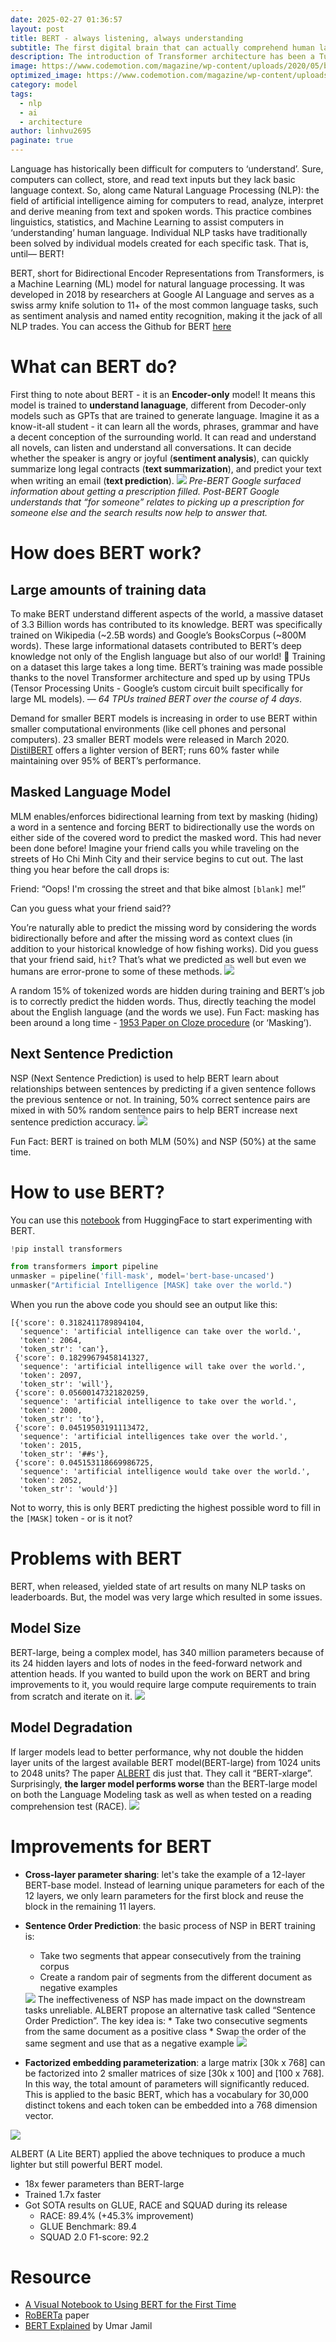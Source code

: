 ```yaml
---
date: 2025-02-27 01:36:57
layout: post
title: BERT - always listening, always understanding
subtitle: The first digital brain that can actually comprehend human language
description: The introduction of Transformer architecture has been a Tunguska in the technology world. And scientists did not take long to start utilizing it to create monsters of artificial intelligence - starting with BERT.
image: https://www.codemotion.com/magazine/wp-content/uploads/2020/05/bert-google.png
optimized_image: https://www.codemotion.com/magazine/wp-content/uploads/2020/05/bert-google.png
category: model
tags:
  - nlp
  - ai
  - architecture
author: linhvu2695
paginate: true
---
```

Language has historically been difficult for computers to ‘understand’. Sure, computers can collect, store, and read text inputs but they lack basic language context. So, along came Natural Language Processing (NLP): the field of artificial intelligence aiming for computers to read, analyze, interpret and derive meaning from text and spoken words. This practice combines linguistics, statistics, and Machine Learning to assist computers in ‘understanding’ human language. Individual NLP tasks have traditionally been solved by individual models created for each specific task. That is, until— BERT!

BERT, short for Bidirectional Encoder Representations from Transformers, is a Machine Learning (ML) model for natural language processing. It was developed in 2018 by researchers at Google AI Language and serves as a swiss army knife solution to 11+ of the most common language tasks, such as sentiment analysis and named entity recognition, making it the jack of all NLP trades. You can access the Github for BERT <a href="https://github.com/google-research/bert">here</a>

# What can BERT do?
First thing to note about BERT - it is an **Encoder-only** model! It means this model is trained to **understand lanaguage**, different from Decoder-only models such as GPTs that are trained to generate language. Imagine it as a know-it-all student - it can learn all the words, phrases, grammar and have a decent conception of the surrounding world. It can read and understand all novels, can listen and understand all conversations. It can decide whether the speaker is angry or joyful (**sentiment analysis**), can quickly summarize long legal contracts (**text summarization**), and predict your text when writing an email (**text prediction**). 
<img src="https://huggingface.co/blog/assets/52_bert_101/BERT-example.png">
*Pre-BERT Google surfaced information about getting a prescription filled. Post-BERT Google understands that “for someone” relates to picking up a prescription for someone else and the search results now help to answer that.*

# How does BERT work?

## Large amounts of training data
To make BERT understand different aspects of the world, a massive dataset of 3.3 Billion words has contributed to its knowledge. BERT was specifically trained on Wikipedia (~2.5B words) and Google’s BooksCorpus (~800M words). These large informational datasets contributed to BERT’s deep knowledge not only of the English language but also of our world! 🚀 Training on a dataset this large takes a long time. BERT’s training was made possible thanks to the novel Transformer architecture and sped up by using TPUs (Tensor Processing Units - Google’s custom circuit built specifically for large ML models). — *64 TPUs trained BERT over the course of 4 days*.

Demand for smaller BERT models is increasing in order to use BERT within smaller computational environments (like cell phones and personal computers). 23 smaller BERT models were released in March 2020. <a href="https://huggingface.co/docs/transformers/model_doc/distilbert">DistilBERT</a> offers a lighter version of BERT; runs 60% faster while maintaining over 95% of BERT’s performance.

## Masked Language Model
MLM enables/enforces bidirectional learning from text by masking (hiding) a word in a sentence and forcing BERT to bidirectionally use the words on either side of the covered word to predict the masked word. This had never been done before! Imagine your friend calls you while traveling on the streets of Ho Chi Minh City and their service begins to cut out. The last thing you hear before the call drops is:

Friend: “Oops! I'm crossing the street and that bike almost `[blank]` me!”

Can you guess what your friend said??

You’re naturally able to predict the missing word by considering the words bidirectionally before and after the missing word as context clues (in addition to your historical knowledge of how fishing works). Did you guess that your friend said, `hit`? That’s what we predicted as well but even we humans are error-prone to some of these methods. 
<img src="https://amitness.com/posts/images/bert-masked-language-model.png">

A random 15% of tokenized words are hidden during training and BERT’s job is to correctly predict the hidden words. Thus, directly teaching the model about the English language (and the words we use). Fun Fact: masking has been around a long time - <a href="https://psycnet.apa.org/record/1955-00850-001">1953 Paper on Cloze procedure</a> (or ‘Masking’).

## Next Sentence Prediction
NSP (Next Sentence Prediction) is used to help BERT learn about relationships between sentences by predicting if a given sentence follows the previous sentence or not. In training, 50% correct sentence pairs are mixed in with 50% random sentence pairs to help BERT increase next sentence prediction accuracy.
<img src="https://amitness.com/posts/images/bert-nsp.png">

Fun Fact: BERT is trained on both MLM (50%) and NSP (50%) at the same time.

# How to use BERT?
You can use this <a href="We've created this notebook so you can try BERT through this easy tutorial in Google Colab. ">notebook</a> from HuggingFace to start experimenting with BERT.
```python
!pip install transformers

from transformers import pipeline
unmasker = pipeline('fill-mask', model='bert-base-uncased')
unmasker("Artificial Intelligence [MASK] take over the world.")
```
When you run the above code you should see an output like this:
```
[{'score': 0.3182411789894104,
  'sequence': 'artificial intelligence can take over the world.',
  'token': 2064,
  'token_str': 'can'},
 {'score': 0.18299679458141327,
  'sequence': 'artificial intelligence will take over the world.',
  'token': 2097,
  'token_str': 'will'},
 {'score': 0.05600147321820259,
  'sequence': 'artificial intelligence to take over the world.',
  'token': 2000,
  'token_str': 'to'},
 {'score': 0.04519503191113472,
  'sequence': 'artificial intelligences take over the world.',
  'token': 2015,
  'token_str': '##s'},
 {'score': 0.045153118669986725,
  'sequence': 'artificial intelligence would take over the world.',
  'token': 2052,
  'token_str': 'would'}]
```
Not to worry, this is only BERT predicting the highest possible word to fill in the `[MASK]` token - or is it not?

# Problems with BERT
BERT, when released, yielded state of art results on many NLP tasks on leaderboards. But, the model was very large which resulted in some issues.

## Model Size
BERT-large, being a complex model, has 340 million parameters because of its 24 hidden layers and lots of nodes in the feed-forward network and attention heads. If you wanted to build upon the work on BERT and bring improvements to it, you would require large compute requirements to train from scratch and iterate on it.
<img src="https://amitness.com/posts/images/bert-heavy-on-gpu.png">

## Model Degradation
If larger models lead to better performance, why not double the hidden layer units of the largest available BERT model(BERT-large) from 1024 units to 2048 units? The paper <a href="https://arxiv.org/abs/1909.11942">ALBERT</a> dis just that. They call it “BERT-xlarge”. Surprisingly, **the larger model performs worse** than the BERT-large model on both the Language Modeling task as well as when tested on a reading comprehension test (RACE).
<img src="https://amitness.com/posts/images/bert-doubled-performance-race.png">

# Improvements for BERT
* **Cross-layer parameter sharing**: let's take the example of a 12-layer BERT-base model. Instead of learning unique parameters for each of the 12 layers, we only learn parameters for the first block and reuse the block in the remaining 11 layers.

* **Sentence Order Prediction**: the basic process of NSP in BERT training is:
    * Take two segments that appear consecutively from the training corpus
    * Create a random pair of segments from the different document as negative examples
    <img src="https://amitness.com/posts/images/nsp-training-data-generation.png">
    The ineffectiveness of NSP has made impact on the downstream tasks unreliable. ALBERT propose an alternative task called “Sentence Order Prediction”. The key idea is:
    * Take two consecutive segments from the same document as a positive class
    * Swap the order of the same segment and use that as a negative example
    <img src="https://amitness.com/posts/images/sentence-order-prediction.png">

* **Factorized embedding parameterization**: a large matrix [30k x 768] can be factorized into 2 smaller matrices of size [30k x 100] and [100 x 768]. In this way, the total amount of parameters will significantly reduced. This is applied to the basic BERT, which has a vocabulary for 30,000 distinct tokens and each token can be embedded into a 768 dimension vector.
<img src="https://amitness.com/posts/images/embedding-decompose-albert.png">

ALBERT (A Lite BERT) applied the above techniques to produce a much lighter but still powerful BERT model.
* 18x fewer parameters than BERT-large
* Trained 1.7x faster
* Got SOTA results on GLUE, RACE and SQUAD during its release
    * RACE: 89.4% (+45.3% improvement)
    * GLUE Benchmark: 89.4
    * SQUAD 2.0 F1-score: 92.2

# Resource
* <a href="https://colab.research.google.com/github/jalammar/jalammar.github.io/blob/master/notebooks/bert/A_Visual_Notebook_to_Using_BERT_for_the_First_Time.ipynb">A Visual Notebook to Using BERT for the First Time</a>
* <a href="https://arxiv.org/abs/1907.11692">RoBERTa</a> paper
* <a href="https://www.youtube.com/watch?v=90mGPxR2GgY">BERT Explained</a> by Umar Jamil